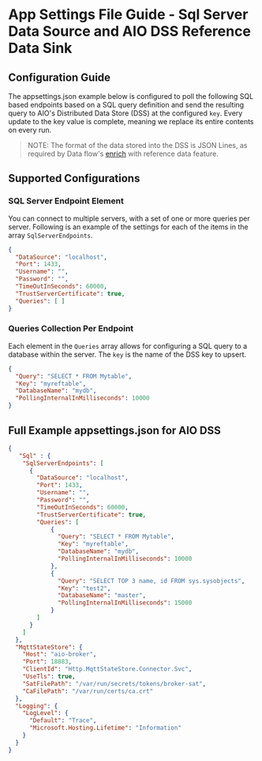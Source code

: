 # App Settings File Guide - Sql Server Data Source and AIO DSS Reference Data Sink

## Configuration Guide

The appsettings.json example below is configured to poll the following SQL based endpoints based on a SQL query definition and send the resulting query to AIO's Distributed Data Store (DSS) at the configured `key`. Every update to the key value is complete, meaning we replace its entire contents on every run.

> NOTE: The format of the data stored into the DSS is JSON Lines, as required by Data flow's [enrich](https://learn.microsoft.com/azure/iot-operations/connect-to-cloud/concept-dataflow-enrich) with reference data feature.

## Supported Configurations

### SQL Server Endpoint Element

You can connect to multiple servers, with a set of one or more queries per server. Following is an example of the settings for each of the items in the array `SqlServerEndpoints`.

```json
{
  "DataSource": "localhost",
  "Port": 1433,
  "Username": "",
  "Password": "",
  "TimeOutInSeconds": 60000,
  "TrustServerCertificate": true,
  "Queries": [ ]
}

```

### Queries Collection Per Endpoint

Each element in the `Queries` array allows for configuring a SQL query to a database within the server. The `key` is the name of the DSS key to upsert.

```json
{
  "Query": "SELECT * FROM Mytable",
  "Key": "myreftable",
  "DatabaseName": "mydb",
  "PollingInternalInMilliseconds": 10000
}
```

## Full Example appsettings.json for AIO DSS

```json
{
   "Sql" : {
    "SqlServerEndpoints": [
      {
        "DataSource": "localhost",
        "Port": 1433,
        "Username": "",
        "Password": "",
        "TimeOutInSeconds": 60000,
        "TrustServerCertificate": true,
        "Queries": [
            {
              "Query": "SELECT * FROM Mytable",
              "Key": "myreftable",
              "DatabaseName": "mydb",
              "PollingInternalInMilliseconds": 10000
            },
            {
              "Query": "SELECT TOP 3 name, id FROM sys.sysobjects",
              "Key": "test2",
              "DatabaseName": "master",
              "PollingInternalInMilliseconds": 15000
            }
        ]
      }
    ]
  },
  "MqttStateStore": {
    "Host": "aio-broker",
    "Port": 18883,
    "ClientId": "Http.MqttStateStore.Connector.Svc",
    "UseTls": true,
    "SatFilePath": "/var/run/secrets/tokens/broker-sat",
    "CaFilePath": "/var/run/certs/ca.crt"
  },
  "Logging": {
    "LogLevel": {
      "Default": "Trace",
      "Microsoft.Hosting.Lifetime": "Information"
    }
  }
}
```
